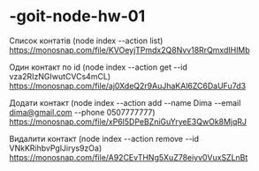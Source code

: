 # -goit-node-hw-01

Список контатів (node index --action list)
https://monosnap.com/file/KVOeyjTPmdx2Q8Nvv18RrQmxdIHlMb

Один контакт по id (node index --action get --id vza2RIzNGIwutCVCs4mCL)
https://monosnap.com/file/aj0XdeQ2r9AuJhaKAl6ZC6DaUFu7d3

Додати контакт (node index --action add --name Dima --email dima@gmail.com --phone 0507777777)
https://monosnap.com/file/xP6l5DPeBZniGuYryeE3QwOk8MjqRJ

Видалити контакт (node index --action remove --id VNkKRihbvPglJirys9zOa)
https://monosnap.com/file/A92CEvTHNg5XuZ78eiyv0VuxSZLnBt
